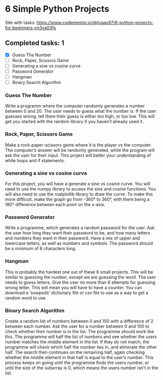 # 6 Simple Python Projects

Site with tasks: 
https://www.codementor.io/@ilyaas97/6-python-projects-for-beginners-yn3va03fs


## Completed tasks: 1
- [x] Guess The Number
- [ ] Rock, Paper, Scissors Game
- [ ] Generating a sine vs cosine curve
- [ ] Password Generator
- [ ] Hangman
- [ ] Binary Search Algorithm

### Guess The Number
Write a programm where the computer randomly generates a number between 0 and 20. The user needs to guess what the number is. If the user guesses wrong, tell them their guess is either too high, or too low. This will get you started with the random library if you haven't already used it.

### Rock, Paper, Scissors Game
Make a rock-paper-scissors game where it is the player vs the computer. The computer’s answer will be randomly generated, while the program will ask the user for their input. This project will better your understanding of while loops and if statements.

### Generating a sine vs cosine curve
For this project, you will have a generate a sine vs cosine curve. You will need to use the numpy library to access the sine and cosine functions. You will also need to use the matplotlib library to draw the curve. To make this more difficult, make the graph go from -360° to 360°, with there being a 180° difference between each point on the x-axis.

### Password Generator
Write a programme, which generates a random password for the user. Ask the user how long they want their password to be, and how many letters and numbers they want in their password. Have a mix of upper and lowercase letters, as well as numbers and symbols. The password should be a minimum of 6 characters long.

### Hangman
This is probably the hardest one out of these 6 small projects. This will be similar to guessing the number, except we are guessing the word. The user needs to guess letters,
Give the user no more than 6 attempts for guessing wrong letter. This will mean you will have to have a counter. You can download a ‘sowpods’ dictionary file or csv file to use as a way to get a random word to use.

### Binary Search Algorithm
Create a random list of numbers between 0 and 100 with a difference of 2 between each number. Ask the user for a number between 0 and 100 to check whether their number is in the list. The programme should work like this. The programme will half the list of numbers and see whether the users number matches the middle element in the list. If they do not match, the programme will check which half the number lies in, and eliminate the other half. The search then continues on the remaining half, again checking whether the middle element in that half is equal to the user’s number. This process keeps on going until the programme finds the users number, or until the size of the subarray is 0, which means the users number isn't in the list.